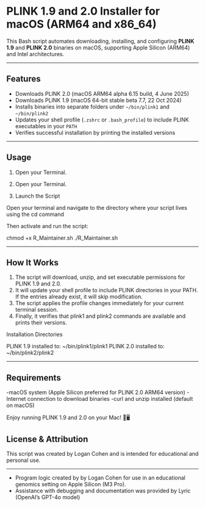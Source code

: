 # PLINK 1.9 and 2.0 Installer for macOS (ARM64 and x86_64)

This Bash script automates downloading, installing, and configuring **PLINK 1.9** and **PLINK 2.0** binaries on macOS, supporting Apple Silicon (ARM64) and Intel architectures.

---

## Features

- Downloads PLINK 2.0 (macOS ARM64 alpha 6.15 build, 4 June 2025)  
- Downloads PLINK 1.9 (macOS 64-bit stable beta 7.7, 22 Oct 2024)  
- Installs binaries into separate folders under `~/bin/plink1` and `~/bin/plink2`  
- Updates your shell profile (`.zshrc` or `.bash_profile`) to include PLINK executables in your `PATH`  
- Verifies successful installation by printing the installed versions  

---

## Usage

1. Open your Terminal.

1. Open your Terminal.

2. Launch the Script

Open your terminal and navigate to the directory where your script lives using the cd command

Then activate and run the script:

chmod +x R_Maintainer.sh
./R_Maintainer.sh

---

## How It Works

1. The script will download, unzip, and set executable permissions for PLINK 1.9 and 2.0.
2. It will update your shell profile to include PLINK directories in your PATH. If the entries already exist, it will skip modification.
3. The script applies the profile changes immediately for your current terminal session.
4. Finally, it verifies that plink1 and plink2 commands are available and prints their versions.

Installation Directories

PLINK 1.9 installed to: ~/bin/plink1/plink1
PLINK 2.0 installed to: ~/bin/plink2/plink2

---

## Requirements

-macOS system (Apple Silicon preferred for PLINK 2.0 ARM64 version)
-Internet connection to download binaries
-curl and unzip installed (default on macOS)

Enjoy running PLINK 1.9 and 2.0 on your Mac! 🧬🖥️

## License & Attribution

This script was created by Logan Cohen and is intended for educational and personal use.

---
- Program logic created by by Logan Cohen for use in an educational genomics setting on Apple Silicon (M3 Pro).
- Assistance with debugging and documentation was provided by Lyric (OpenAI’s GPT-4o model)